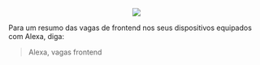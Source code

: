 <p align="center">
  <img src="https://user-images.githubusercontent.com/4256471/67163752-01362a80-f349-11e9-80a2-bbe328d0c201.png">
</p>

Para um resumo das vagas de frontend nos seus dispositivos equipados com Alexa, diga:

> Alexa, vagas frontend

